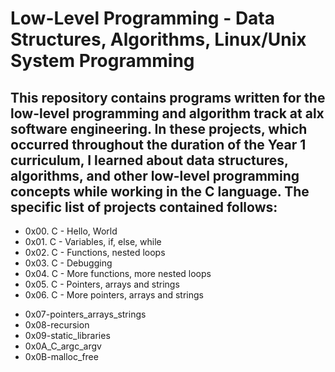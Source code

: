 # Low-Level Programming - Data Structures, Algorithms, Linux/Unix System Programming
## This repository contains programs written for the low-level programming and algorithm track at alx software engineering. In these projects, which occurred throughout the duration of the Year 1 curriculum, I learned about data structures, algorithms, and other low-level programming concepts while working in the C language. The specific list of projects contained follows:

+ 0x00. C - Hello, World
+ 0x01. C - Variables, if, else, while
+ 0x02. C - Functions, nested loops
+ 0x03. C - Debugging
+ 0x04. C - More functions, more nested loops
+ 0x05. C - Pointers, arrays and strings
+ 0x06. C - More pointers, arrays and strings
- 0x07-pointers_arrays_strings
- 0x08-recursion
- 0x09-static_libraries
- 0x0A_C_argc_argv
- 0x0B-malloc_free
